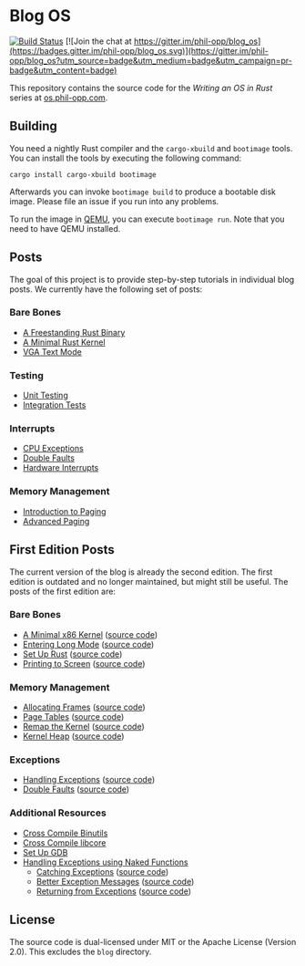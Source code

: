 # Blog OS

[![Build Status](https://travis-ci.org/phil-opp/blog_os.svg?branch=master)](https://travis-ci.org/phil-opp/blog_os) [![Join the chat at https://gitter.im/phil-opp/blog_os](https://badges.gitter.im/phil-opp/blog_os.svg)](https://gitter.im/phil-opp/blog_os?utm_source=badge&utm_medium=badge&utm_campaign=pr-badge&utm_content=badge)

This repository contains the source code for the _Writing an OS in Rust_ series at [os.phil-opp.com](https://os.phil-opp.com).

## Building
You need a nightly Rust compiler and the `cargo-xbuild` and `bootimage` tools. You can install the tools by executing the following command:

```
cargo install cargo-xbuild bootimage
```

Afterwards you can invoke `bootimage build` to produce a bootable disk image. Please file an issue if you run into any problems.

To run the image in [QEMU], you can execute `bootimage run`. Note that you need to have QEMU installed.

[QEMU]: https://www.qemu.org/

## Posts

The goal of this project is to provide step-by-step tutorials in individual blog posts. We currently have the following set of posts:

### Bare Bones

- [A Freestanding Rust Binary](https://os.phil-opp.com/freestanding-rust-binary/)
- [A Minimal Rust Kernel](https://os.phil-opp.com/minimal-rust-kernel/)
- [VGA Text Mode](https://os.phil-opp.com/vga-text-mode/)

### Testing

- [Unit Testing](https://os.phil-opp.com/unit-testing/)
- [Integration Tests](https://os.phil-opp.com/integration-tests/)

### Interrupts

- [CPU Exceptions](https://os.phil-opp.com/cpu-exceptions/)
- [Double Faults](https://os.phil-opp.com/double-fault-exceptions/)
- [Hardware Interrupts](https://os.phil-opp.com/hardware-interrupts/)

### Memory Management

- [Introduction to Paging](https://os.phil-opp.com/paging-introduction/)
- [Advanced Paging](https://os.phil-opp.com/advanced-paging/)


## First Edition Posts

The current version of the blog is already the second edition. The first edition is outdated and no longer maintained, but might still be useful. The posts of the first edition are:

### Bare Bones
- [A Minimal x86 Kernel](https://os.phil-opp.com/multiboot-kernel.html)
      ([source code](https://github.com/phil-opp/blog_os/tree/first_edition_post_1))
- [Entering Long Mode](https://os.phil-opp.com/entering-longmode.html)
      ([source code](https://github.com/phil-opp/blog_os/tree/first_edition_post_2))
- [Set Up Rust](https://os.phil-opp.com/set-up-rust.html)
      ([source code](https://github.com/phil-opp/blog_os/tree/first_edition_post_3))
- [Printing to Screen](https://os.phil-opp.com/printing-to-screen.html)
      ([source code](https://github.com/phil-opp/blog_os/tree/first_edition_post_4))

### Memory Management
- [Allocating Frames](https://os.phil-opp.com/allocating-frames.html)
      ([source code](https://github.com/phil-opp/blog_os/tree/first_edition_post_5))
- [Page Tables](https://os.phil-opp.com/modifying-page-tables.html)
      ([source code](https://github.com/phil-opp/blog_os/tree/first_edition_post_6))
- [Remap the Kernel](https://os.phil-opp.com/remap-the-kernel.html)
      ([source code](https://github.com/phil-opp/blog_os/tree/first_edition_post_7))
- [Kernel Heap](https://os.phil-opp.com/kernel-heap.html)
      ([source code](https://github.com/phil-opp/blog_os/tree/first_edition_post_8))

### Exceptions
- [Handling Exceptions](https://os.phil-opp.com/handling-exceptions.html)
      ([source code](https://github.com/phil-opp/blog_os/tree/first_edition_post_9))
- [Double Faults](https://os.phil-opp.com/double-faults.html)
      ([source code](https://github.com/phil-opp/blog_os/tree/first_edition_post_10))

### Additional Resources
- [Cross Compile Binutils](https://os.phil-opp.com/cross-compile-binutils.html)
- [Cross Compile libcore](https://os.phil-opp.com/cross-compile-libcore.html)
- [Set Up GDB](https://os.phil-opp.com/set-up-gdb.html)
- [Handling Exceptions using Naked Functions](https://os.phil-opp.com/handling-exceptions-with-naked-fns.html)
    - [Catching Exceptions](https://os.phil-opp.com/catching-exceptions.html)
          ([source code](https://github.com/phil-opp/blog_os/tree/catching_exceptions))
    - [Better Exception Messages](https://os.phil-opp.com/better-exception-messages.html)
          ([source code](https://github.com/phil-opp/blog_os/tree/better_exception_messages))
    - [Returning from Exceptions](https://os.phil-opp.com/returning-from-exceptions.html)
          ([source code](https://github.com/phil-opp/blog_os/tree/returning_from_exceptions))

## License
The source code is dual-licensed under MIT or the Apache License (Version 2.0). This excludes the `blog` directory.
